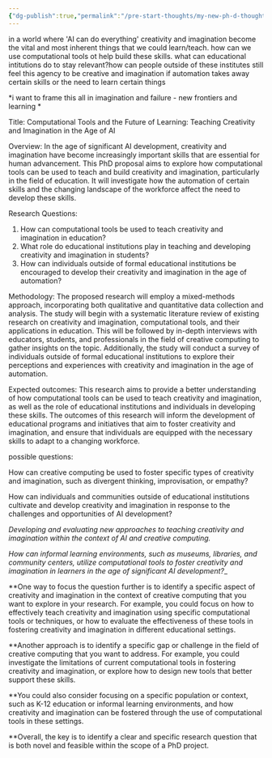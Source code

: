 ```yaml
---
{"dg-publish":true,"permalink":"/pre-start-thoughts/my-new-ph-d-thoughts-chat-gpt-12042023/","noteIcon":"","visibility":"public","description":null,"updated":"2025-10-15T21:01:33.999Z","dgPassFrontmatter":true}
---
```



in a world where 'AI can do everything' creativity and imagination become the vital and most inherent things that we could learn/teach. how can we use computational tools ot help build these skills. what can educational intitutions do to stay relevant?how can people outside of these institutes still feel this agency to be creative and imagination if automation takes away certain skills or the need to learn certain things

*i want to frame this all in imagination and failure - new frontiers and learning *



Title: Computational Tools and the Future of Learning: Teaching Creativity and Imagination in the Age of AI

Overview: In the age of significant AI development, creativity and imagination have become increasingly important skills that are essential for human advancement. This PhD proposal aims to explore how computational tools can be used to teach and build creativity and imagination, particularly in the field of education. It will investigate how the automation of certain skills and the changing landscape of the workforce affect the need to develop these skills.

Research Questions:

1.  How can computational tools be used to teach creativity and imagination in education?
2.  What role do educational institutions play in teaching and developing creativity and imagination in students?
3.  How can individuals outside of formal educational institutions be encouraged to develop their creativity and imagination in the age of automation?

Methodology: The proposed research will employ a mixed-methods approach, incorporating both qualitative and quantitative data collection and analysis. The study will begin with a systematic literature review of existing research on creativity and imagination, computational tools, and their applications in education. This will be followed by in-depth interviews with educators, students, and professionals in the field of creative computing to gather insights on the topic. Additionally, the study will conduct a survey of individuals outside of formal educational institutions to explore their perceptions and experiences with creativity and imagination in the age of automation.

Expected outcomes: This research aims to provide a better understanding of how computational tools can be used to teach creativity and imagination, as well as the role of educational institutions and individuals in developing these skills. The outcomes of this research will inform the development of educational programs and initiatives that aim to foster creativity and imagination, and ensure that individuals are equipped with the necessary skills to adapt to a changing workforce.


possible questions: 

How can creative computing be used to foster specific types of creativity and imagination, such as divergent thinking, improvisation, or empathy?

How can individuals and communities outside of educational institutions cultivate and develop creativity and imagination in response to the challenges and opportunities of AI development?

_Developing and evaluating new approaches to teaching creativity and imagination within the context of AI and creative computing._

_How can informal learning environments, such as museums, libraries, and community centers, utilize computational tools to foster creativity and imagination in learners in the age of significant AI development?__

**One way to focus the question further is to identify a specific aspect of creativity and imagination in the context of creative computing that you want to explore in your research. For example, you could focus on how to effectively teach creativity and imagination using specific computational tools or techniques, or how to evaluate the effectiveness of these tools in fostering creativity and imagination in different educational settings.
 
**Another approach is to identify a specific gap or challenge in the field of creative computing that you want to address. For example, you could investigate the limitations of current computational tools in fostering creativity and imagination, or explore how to design new tools that better support these skills.

**You could also consider focusing on a specific population or context, such as K-12 education or informal learning environments, and how creativity and imagination can be fostered through the use of computational tools in these settings.

**Overall, the key is to identify a clear and specific research question that is both novel and feasible within the scope of a PhD project.
